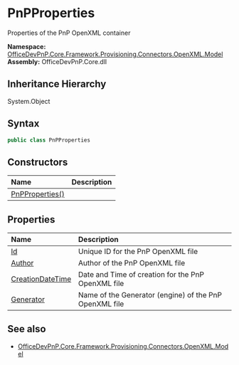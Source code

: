 # PnPProperties
Properties of the PnP OpenXML container  

**Namespace:** [OfficeDevPnP.Core.Framework.Provisioning.Connectors.OpenXML.Model](OfficeDevPnP.Core.Framework.Provisioning.Connectors.OpenXML.Model.md)  
**Assembly:** OfficeDevPnP.Core.dll  
## Inheritance Hierarchy
System.Object  
## Syntax
```C#
public class PnPProperties
```
## Constructors
|**Name**|**Description**|
|:-----|:-----|
| [PnPProperties()](OfficeDevPnP.Core.Framework.Provisioning.Connectors.OpenXML.Model.PnPProperties.Constructor1details.md) | 
## Properties
|**Name**|**Description**|
|:-----|:-----|
| [Id](OfficeDevPnP.Core.Framework.Provisioning.Connectors.OpenXML.Model.PnPProperties.Id.md) | Unique ID for the PnP OpenXML file
| [Author](OfficeDevPnP.Core.Framework.Provisioning.Connectors.OpenXML.Model.PnPProperties.Author.md) | Author of the PnP OpenXML file
| [CreationDateTime](OfficeDevPnP.Core.Framework.Provisioning.Connectors.OpenXML.Model.PnPProperties.CreationDateTime.md) | Date and Time of creation for the PnP OpenXML file
| [Generator](OfficeDevPnP.Core.Framework.Provisioning.Connectors.OpenXML.Model.PnPProperties.Generator.md) | Name of the Generator (engine) of the PnP OpenXML file
## See also
- [OfficeDevPnP.Core.Framework.Provisioning.Connectors.OpenXML.Model](OfficeDevPnP.Core.Framework.Provisioning.Connectors.OpenXML.Model.md)
